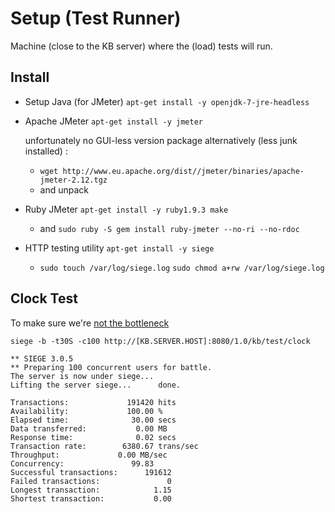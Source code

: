 # Setup (Test Runner)

Machine (close to the KB server) where the (load) tests will run.

## Install

- Setup Java (for JMeter) `apt-get install -y openjdk-7-jre-headless`

- Apache JMeter `apt-get install -y jmeter`

  unfortunately no GUI-less version package alternatively (less junk installed) :
  - `wget http://www.eu.apache.org/dist//jmeter/binaries/apache-jmeter-2.12.tgz`
  - and unpack


- Ruby JMeter `apt-get install -y ruby1.9.3 make`
  - and `sudo ruby -S gem install ruby-jmeter --no-ri --no-rdoc`

- HTTP testing utility `apt-get install -y siege`
  - `sudo touch /var/log/siege.log` `sudo chmod a+rw /var/log/siege.log`

## Clock Test

To make sure we're [not the bottleneck][1]

`siege -b -t30S -c100 http://[KB.SERVER.HOST]:8080/1.0/kb/test/clock`

```
** SIEGE 3.0.5
** Preparing 100 concurrent users for battle.
The server is now under siege...
Lifting the server siege...      done.

Transactions:		      191420 hits
Availability:		      100.00 %
Elapsed time:		       30.00 secs
Data transferred:	        0.00 MB
Response time:		        0.02 secs
Transaction rate:	     6380.67 trans/sec
Throughput:		        0.00 MB/sec
Concurrency:		       99.83
Successful transactions:      191612
Failed transactions:	           0
Longest transaction:	        1.15
Shortest transaction:	        0.00
```

[1]: https://github.com/killbill/killbill/wiki/Kill-Bill-Profiling
